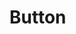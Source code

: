 <!--
 * @Author: XuX
 * @Date: 2020-07-12 10:35:04
 * @Description: In User Settings Edit
-->

# Button

